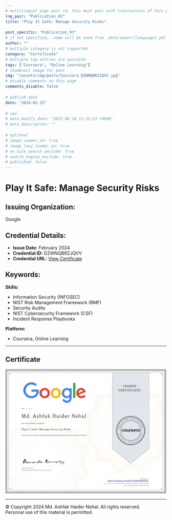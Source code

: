 ```yaml
---
# multilingual page pair id, this must pair with translations of this page. (This name must be unique)
lng_pair: "Publication_03"
title: "Play It Safe: Manage Security Risks"

post_specific: "Publication_03"
# if not specified, .name will be used from _data/owner/[language].yml
author: ""
# multiple category is not supported
category: "Certificate"
# multiple tag entries are possible
tags: ["Coursera", "Online Learning"]
# thumbnail image for post
img: "/assets/img/posts/Coursera_DZWNQBRZJQVV.jpg"
# disable comments on this page
comments_disable: false

# publish date
date: "2024-02-15"

# seo
# meta_modify_date: "2021-08-10 11:32:53 +0900"
# meta_description: ""

# optional
# image_viewer_on: true
# image_lazy_loader_on: true
# on_site_search_exclude: true
# search_engine_exclude: true
# published: false
---
```


# Play It Safe: Manage Security Risks

## Issuing Organization:
Google

## Credential Details:
- **Issue Date:** February 2024
- **Credential ID:** DZWNQBRZJQVV
- **Credential URL:** [View Certificate](https://www.coursera.org/account/accomplishments/records/DZWNQBRZJQVV)

## Keywords:
**Skills:**
- Information Security (INFOSEC)
- NIST Risk Management Framework (RMF)
- Security Audits
- NIST Cybersecurity Framework (CSF)
- Incident Response Playbooks

**Platform:**
- Coursera, Online Learning

---

## Certificate
![Certificate](/assets/img/posts/Coursera_DZWNQBRZJQVV.jpg)

---

© Copyright 2024 Md. Ashfak Haider Nehal. All rights reserved.  
Personal use of this material is permitted.
